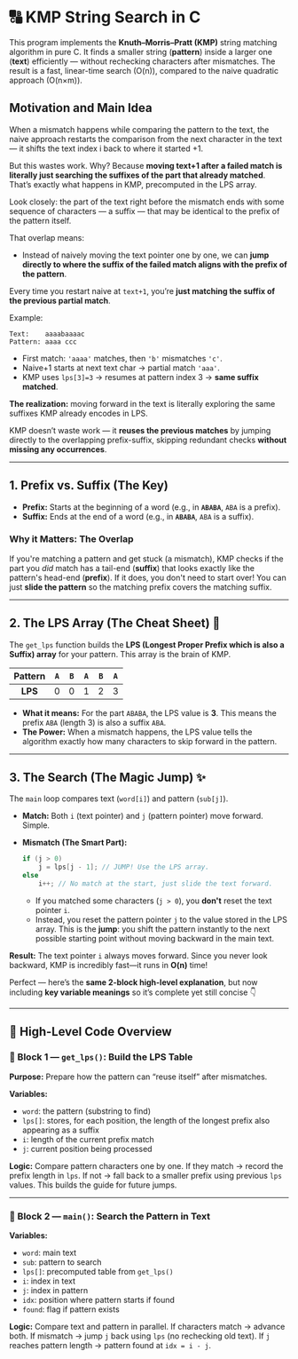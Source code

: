 
# 🔠 KMP String Search in C

This program implements the **Knuth–Morris–Pratt (KMP)** string matching algorithm in pure C.
It finds a smaller string (**pattern**) inside a larger one (**text**) efficiently —
without rechecking characters after mismatches.
The result is a fast, linear-time search (O(n)), compared to the naive quadratic approach (O(n×m)).



## Motivation and Main Idea

When a mismatch happens while comparing the pattern to the text, the naive approach restarts the comparison from the next character in the text —
it shifts the text index i back to where it started +1.

But this wastes work.
Why? Because **moving text+1 after a failed match is literally just searching the suffixes of the part that already matched**. That’s exactly what happens in KMP, precomputed in the LPS array.

Look closely: the part of the text right before the mismatch ends with some sequence of characters — a suffix — that may be identical to the prefix of the pattern itself.

That overlap means:

* Instead of naively moving the text pointer one by one, we can **jump directly to where the suffix of the failed match aligns with the prefix of the pattern**.


Every time you restart naive at `text+1`, you’re **just matching the suffix of the previous partial match**.

Example:

```
Text:    aaaabaaaac
Pattern: aaaa ccc
```

* First match: `'aaaa'` matches, then `'b'` mismatches `'c'`.
* Naive+1 starts at next text char → partial match `'aaa'`.
* KMP uses `lps[3]=3` → resumes at pattern index 3 → **same suffix matched**.

**The realization:** moving forward in the text is literally exploring the same suffixes KMP already encodes in LPS.

KMP doesn’t waste work — it **reuses the previous matches** by jumping directly to the overlapping prefix-suffix, skipping redundant checks **without missing any occurrences**.



-----

## 1\. Prefix vs. Suffix (The Key)

  * **Prefix:** Starts at the beginning of a word (e.g., in **`ABABA`**, `ABA` is a prefix).
  * **Suffix:** Ends at the end of a word (e.g., in **`ABABA`**, `ABA` is a suffix).

### Why it Matters: The Overlap

If you're matching a pattern and get stuck (a mismatch), KMP checks if the part you *did* match has a tail-end (**suffix**) that looks exactly like the pattern's head-end (**prefix**). If it does, you don't need to start over\! You can just **slide the pattern** so the matching prefix covers the matching suffix.

-----

## 2\. The LPS Array (The Cheat Sheet) 📝

The `get_lps` function builds the **LPS (Longest Proper Prefix which is also a Suffix) array** for your pattern. This array is the brain of KMP.

| Pattern | `A` | `B` | `A` | `B` | `A` |
| :---: | :-: | :-: | :-: | :-: | :-: |
| **LPS** | 0 | 0 | 1 | 2 | 3 |

  * **What it means:** For the part `ABABA`, the LPS value is $\mathbf{3}$. This means the prefix `ABA` (length 3) is also a suffix `ABA`.
  * **The Power:** When a mismatch happens, the LPS value tells the algorithm exactly how many characters to skip forward in the pattern.

-----

## 3\. The Search (The Magic Jump) ✨

The `main` loop compares text (`word[i]`) and pattern (`sub[j]`).

  * **Match:** Both `i` (text pointer) and `j` (pattern pointer) move forward. Simple.

  * **Mismatch (The Smart Part):**

    ```c
    if (j > 0)
        j = lps[j - 1]; // JUMP! Use the LPS array.
    else
        i++; // No match at the start, just slide the text forward.
    ```

      * If you matched some characters (`j > 0`), you **don't** reset the text pointer `i`.
      * Instead, you reset the pattern pointer `j` to the value stored in the LPS array. This is the **jump**: you shift the pattern instantly to the next possible starting point without moving backward in the main text.

**Result:** The text pointer `i` always moves forward. Since you never look backward, KMP is incredibly fast—it runs in $\mathbf{O(n)}$ time\!

Perfect — here’s the **same 2-block high-level explanation**, but now including **key variable meanings** so it’s complete yet still concise 👇

---

## 🧩 High-Level Code Overview

### 🔹 Block 1 — `get_lps()`: Build the LPS Table

**Purpose:** Prepare how the pattern can “reuse itself” after mismatches.

**Variables:**

* `word`: the pattern (substring to find)
* `lps[]`: stores, for each position, the length of the longest prefix also appearing as a suffix
* `i`: length of the current prefix match
* `j`: current position being processed

**Logic:**
Compare pattern characters one by one.
If they match → record the prefix length in `lps`.
If not → fall back to a smaller prefix using previous `lps` values.
This builds the guide for future jumps.

---

### 🔹 Block 2 — `main()`: Search the Pattern in Text

**Variables:**

* `word`: main text
* `sub`: pattern to search
* `lps[]`: precomputed table from `get_lps()`
* `i`: index in text
* `j`: index in pattern
* `idx`: position where pattern starts if found
* `found`: flag if pattern exists

**Logic:**
Compare text and pattern in parallel.
If characters match → advance both.
If mismatch → jump `j` back using `lps` (no rechecking old text).
If `j` reaches pattern length → pattern found at `idx = i - j`.


